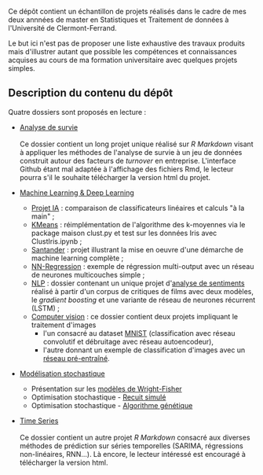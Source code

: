 Ce dépôt contient un échantillon de projets réalisés dans le cadre de mes deux annnées de master en Statistiques et Traitement de données à l'Université de Clermont-Ferrand. 

Le but ici n'est pas de proposer une liste exhaustive des travaux produits mais d'illustrer autant que possible les compétences et connaissances acquises au cours de ma formation universitaire avec quelques projets simples.

## Description du contenu du dépôt

Quatre dossiers sont proposés en lecture : 

- [Analyse de survie](https://github.com/Tim-De-Decker/Etudes/tree/main/Analyse%20de%20survie)
<br><br>Ce dossier contient un long projet unique réalisé sur _R Markdown_ visant à appliquer les méthodes de l'analyse de survie à un jeu de données construit autour des facteurs de _turnover_ en entreprise. L'interface Github étant mal adaptée à l'affichage des fichiers Rmd, le lecteur pourra s'il le souhaite télécharger la version html du projet. 

- [Machine Learning & Deep Learning](https://github.com/Tim-De-Decker/Etudes/tree/main/MachineL-DeepL) 
  - [Projet IA](https://github.com/Tim-De-Decker/Etudes/blob/main/MachineL-DeepL/Projet%20IA.ipynb) : comparaison de classificateurs linéaires et calculs "à la main" ;
  - [KMeans](https://github.com/Tim-De-Decker/Etudes/tree/main/MachineL-DeepL/KMeans) : réimplémentation de l'algorithme des k-moyennes via le package maison clust.py et test sur les données Iris avec ClustIris.ipynb ;
  - [Santander](https://github.com/Tim-De-Decker/Etudes/blob/main/MachineL-DeepL/Santander.ipynb) : projet illustrant la mise en oeuvre d'une démarche de machine learning complète ;
  - [NN-Regression](https://github.com/Tim-De-Decker/Etudes/blob/main/MachineL-DeepL/NN-Regression.ipynb) : exemple de régression multi-output avec un réseau de neurones multicouches simple ;
  - [NLP](https://github.com/Tim-De-Decker/Etudes/tree/main/MachineL-DeepL/NLP) : dossier contenant un unique projet d'[analyse de sentiments](https://github.com/Tim-De-Decker/Etudes/blob/main/MachineL-DeepL/NLP/AnalyseDeSentiments.ipynb) réalisé à partir d'un corpus de critiques de films avec deux modèles, le _gradient boosting_ et une variante de réseau de neurones récurrent (LSTM) ;
  - [Computer vision](https://github.com/Tim-De-Decker/Etudes/tree/main/MachineL-DeepL/Computer%20vision) : ce dossier contient deux projets impliquant le traitement d'images
    - l'un consacré au dataset [MNIST](https://github.com/Tim-De-Decker/Etudes/blob/main/MachineL-DeepL/Computer%20vision/TravailSurMNIST.ipynb) (classification avec réseau convolutif et débruitage avec réseau autoencodeur), 
    - l'autre donnant un exemple de classification d'images avec un [réseau pré-entraîné](https://github.com/Tim-De-Decker/Etudes/blob/main/MachineL-DeepL/Computer%20vision/ApprentissageParTransfert.ipynb). 

- [Modélisation stochastique](https://github.com/Tim-De-Decker/Etudes/tree/main/Mod%C3%A9lisation%20stochastique)
  - Présentation sur les [modèles de Wright-Fisher](https://github.com/Tim-De-Decker/Etudes/blob/main/Mod%C3%A9lisation%20stochastique/SimulationsWrightFisher.ipynb)
  - Optimisation stochastique - [Recuit simulé](https://github.com/Tim-De-Decker/Etudes/blob/main/Mod%C3%A9lisation%20stochastique/RecuitSimul%C3%A9.ipynb)
  - Optimisation stochastique - [Algorithme génétique](https://github.com/Tim-De-Decker/Etudes/blob/main/Mod%C3%A9lisation%20stochastique/AlgoGenetique.ipynb)

- [Time Series](https://github.com/Tim-De-Decker/Etudes/tree/main/Time%20Series)
<br><br>Ce dossier contient un autre projet _R Markdown_ consacré aux diverses méthodes de prédiction sur séries temporelles (SARIMA, régressions non-linéaires, RNN...). Là encore, le lecteur intéressé est encouragé à télécharger la version html.

